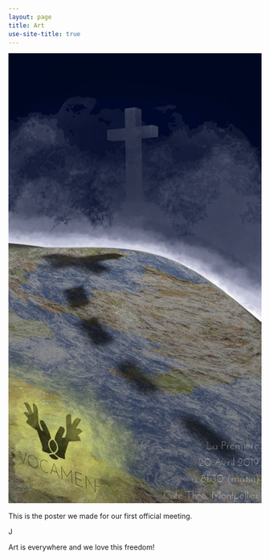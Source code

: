 ```yaml
---
layout: page
title: Art
use-site-title: true
---
```

![first meeting poster](img/affiche_rencontre.jpg)

This is the poster we made for our first official meeting.

J

Art is everywhere and we love this freedom!